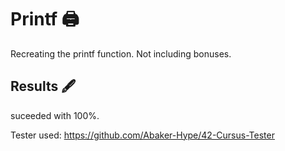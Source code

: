 # Printf 🖨️

Recreating the printf function. 
Not including bonuses. 
## Results 🖋️
suceeded with 100%. 
  
  
    
Tester used: https://github.com/Abaker-Hype/42-Cursus-Tester
